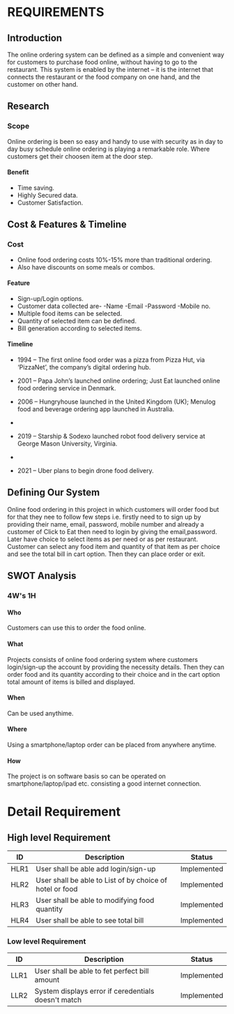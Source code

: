 # **REQUIREMENTS**

## **Introduction**
The online ordering system can be defined as a simple and convenient way for customers to purchase food online, without having to go to the restaurant. This system is enabled by the internet – it is the internet that connects the restaurant or the food company on one hand, and the customer on other hand.

## **Research**

### Scope
Online ordering is been so easy and handy to use with security as in day to day busy schedule online ordering is playing a remarkable role. Where customers get their choosen item at the door step.

#### Benefit
- Time saving.
- Highly Secured data.
- Customer Satisfaction.

## **Cost & Features & Timeline**

### Cost
- Online food ordering costs 10%-15% more than traditional ordering.
- Also have discounts on some meals or combos.

#### Feature

-  Sign-up/Login options.
-  Customer data collected are-
        -Name
        -Email
        -Password
        -Mobile no.
-  Multiple food items can be selected.
-  Quantity of selected item can be defined.
-  Bill generation according to selected items.

#### Timeline

- 1994 – The first online food order was a pizza from Pizza Hut, via ‘PizzaNet’, the company’s digital ordering hub.

- 2001 – Papa John’s launched online ordering; Just Eat launched online food ordering service in Denmark.

- 2006 – Hungryhouse launched in the United Kingdom (UK); Menulog food and beverage ordering app launched in Australia.
- 
- 2019 – Starship & Sodexo launched robot food delivery service at George Mason University, Virginia.
- 
- 2021 – Uber plans to begin drone food delivery.

## **Defining Our System**

Online food ordering in this project in which customers will order food but for that they nee to follow few steps i.e. firstly need to to sign up by providing their name, email, password, mobile number and already a customer of Click to Eat then need to login by giving the email,password. Later have choice to select items as per need or as per restaurant. Customer can select any food item and quantity of that item as per choice and see the total bill in cart option. Then they can  place order or exit.

## **SWOT Analysis**
### **4W's 1H**

#### Who 
Customers can use this to order the food online.

#### What
 Projects consists of online food ordering system where customers login/sign-up the account by providing the necessity details. Then they can order food and its quantity according to their choice and in the cart option total amount of items is billed and displayed.
 
#### When
Can be used anythime.

#### Where 
Using a smartphone/laptop order can be placed from anywhere anytime.

#### How
The project is on software basis so can be operated on smartphone/laptop/ipad etc. consisting a good internet connection.

# **Detail Requirement**

## High level Requirement

| ID | Description | Status |
|------| ------| ------|
| HLR1 | User shall be able add login/sign-up  | Implemented|
|HLR2  | User shall be able to List of by choice of hotel or food | Implemented|
|HLR3  | User shall be able to modifying food quantity            |	Implemented|
|HLR4  | User shall be able to see total bill                     |	Implemented|

### Low level Requirement 

 | ID | Description | Status |
|-------|------|------|
| LLR1 | User shall be able to fet perfect bill amount      | Implemented| 
| LLR2 |System displays error if ceredentials doesn't match | Implemented |

